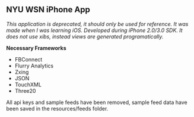 NYU WSN iPhone App
---
*This application is deprecated, it should only be used for reference. It was made when I was learning iOS. 
Developed during iPhone 2.0/3.0 SDK. It does not use xibs, instead views are generated programatically.*


**Necessary Frameworks**

- FBConnect
- Flurry Analytics
- Zxing
- JSON
- TouchXML
- Three20

All api keys and sample feeds have been removed, sample feed data have been saved in the resources/feeds folder.